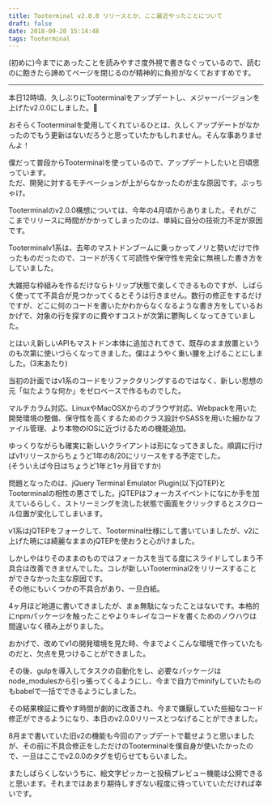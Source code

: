 ```yaml
---
title: Tooterminal v2.0.0 リリースとか、ここ最近やったことについて
draft: false
date: 2018-09-20 15:14:48
tags: Tooterminal
---
```


(初めに)今までにあったことを読みやすさ度外視で書きなぐっているので、読むのに飽きたら諦めてページを閉じるのが精神的に負担がなくておすすめです。

----------

本日12時頃、久しぶりにTooterminalをアップデートし、メジャーバージョンを上げたv2.0.0にしました。🎉

おそらくTooterminalを愛用してくれているひとは、久しくアップデートがなかったのでもう更新はないだろうと思っていたかもしれません。そんな事ありませんよ！

僕だって普段からTooterminalを使っているので、アップデートしたいと日頃思っています。  
ただ、開発に対するモチベーションが上がらなかったのが主な原因です。ぶっちゃけ。

Tooterminalのv2.0.0構想については、今年の4月頃からありました。それがここまでリリースに時間がかかってしまったのは、単純に自分の技術力不足が原因です。

Tooterminalv1系は、去年のマストドンブームに乗っかってノリと勢いだけで作ったものだったので、コードが汚くて可読性や保守性を完全に無視した書き方をしていました。

大雑把な枠組みを作るだけならトリップ状態で楽しくできるものですが、しばらく使ってて不具合が見つかってくるとそうは行きません。数行の修正をするだけですが、どこに何のコードを書いたかわからなくなるような書き方をしているおかげで、対象の行を探すのに費やすコストが次第に鬱陶しくなってきていました。

とはいえ新しいAPIもマストドン本体に追加されてきて、既存のまま放置というのも次第に使いづらくなってきました。僕はようやく重い腰を上げることにしました。(3末あたり)

当初の計画ではv1系のコードをリファクタリングするのではなく、新しい思想の元「似たような何か」をゼロベースで作るものでした。

マルチカラム対応、LinuxやMacOSXからのブラウザ対応、Webpackを用いた開発環境の整備、保守性を高くするためのクラス設計やSASSを用いた細かなファイル管理、より本物のIOSに近づけるための機能追加。

ゆっくりながらも確実に新しいクライアントは形になってきました。順調に行けばv1リリースからちょうど1年の8/20にリリースをする予定でした。  
(そういえば今日はちょうど1年と1ヶ月目ですか)

問題となったのは、jQuery Terminal Emulator Plugin(以下jQTEP)とTooterminalの相性の悪さでした。jQTEPはフォーカスイベントになにか手を加えているらしく、ストリーミングを流した状態で画面をクリックするとスクロール位置が変化してしまいます。

v1系はjQTEPをフォークして、Tooterminal仕様にして書いていましたが、v2に上げた暁には綺麗なままのjQTEPを使おうと心がけました。

しかしやはりそのままのものではフォーカスを当てる度にスライドしてしまう不具合は改善できませんでした。コレが新しいTooterminal2をリリースすることができなかった主な原因です。  
その他にもいくつかの不具合があり、一旦白紙。

4ヶ月ほど地道に書いてきましたが、まぁ無駄になったことはないです。本格的にnpmパッケージを触ったことやよりキレイなコードを書くためのノウハウは間違いなく積み上がりました。

おかげで、改めてv1の開発環境を見た時、今までよくこんな環境で作っていたものだと、欠点を見つけることができました。

その後、gulpを導入してタスクの自動化をし、必要なパッケージはnode_modulesから引っ張ってくるようにし、今まで自力でminifyしていたものもbabelで一括でできるようにしました。

その結果検証に費やす時間が劇的に改善され、今まで嫌厭していた些細なコード修正ができるようになり、本日のv2.0.0リリースとつなげることができました。

8月まで書いていた旧v2の機能も今回のアップデートで載せようと思いましたが、その前に不具合修正をしただけのTooterminalを僕自身が使いたかったので、一旦はここでv2.0.0のタグを切らせてもらいました。

またしばらくしないうちに、絵文字ピッカーと投稿プレビュー機能は公開できると思います。それまではあまり期待しすぎない程度に待っていていただければ幸いです。
